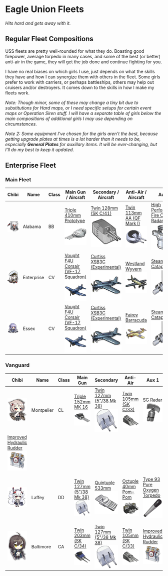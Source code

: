 # Eagle Union Fleets
*Hits hard and gets away with it.*

## Regular Fleet Compositions
USS fleets are pretty well-rounded for what they do. Boasting good firepower, average torpedo in many cases, and some of the best (or better) anti-air in the game, they will get the job done and continue fighting for you.

I have no real biases on which girls I use, just depends on what the skills they have and how I can synergize them with others in the fleet. Some girls prefer to work with carriers, or perhaps battleships, others may help out cruisers and/or destroyers. It comes down to the skills in how I make my fleets work.

*Note: Though minor, some of these may change a tiny bit due to substitutions for Hard maps, or I need specific setups for certain event maps or Operation Siren stuff. I will have a separate table of girls below the main compositions of additional girls I may use depending on circumstances.*

*Note 2: Some equipment I've chosen for the girls aren't the best, because getting upgrade plates at times is a lot harder than it needs to be, especially **General Plates** for auxillary items. It will be ever-changing, but I'll do my best to keep it updated.*

## Enterprise Fleet
### Main Fleet

| Chibi | Name | Class | Main Gun / Aircraft | Secondary / Aircraft | Anti-Air / Aircraft | Aux 1 | Aux 2
| --- | --- | --- | --- | --- | --- | --- | --- |
| ![Alabama](/imgs/USS/AlabamaChibi.png) | Alabama | BB | [Triple 410mm Prototype][Triple 410mm Proto]<br />![Triple 410mm Prototype](/imgs/Equip/Guns/pr_410mm_triple_sr.png) | [Twin 128mm (SK C/41)][Twin 128mm SKC41]<br />![Twin 128mm SKC41](/imgs/Equip/Guns/128mm_twin_skc41_elite.png) | [Twin 113mm AA (QF Mark I)][Twin 113mm AA]<br />![113mm Twin AA](/imgs/Equip/AntiAir/113mm_twin_qf_sr.png) | [High Performance Fire Control Radar][Fire Control Radar]<br />![Fire Control Radar](/imgs/Equip/Auxillary/high_perf_fire_radar_sr.png) | [Type 1 Armor Piercing Shell][Type 1]<br />![Type 1 Shell](/imgs/Equip/Auxillary/type1_piercing_sr.png) |
| ![Enterprise](/imgs/USS/EnterpriseChibi.png) | Enterprise | CV | [Vought F4U Corsair (VF-17 Squadron)][VF4U]<br />![VF4U Corsair](/imgs/Equip/Aircraft/Fighters/vf4u_corsair_sr.png) | [Curtiss XSB3C (Experimental)][PR Helldiver]<br />![XSB3C Helldiver](/imgs/Equip/Aircraft/Dive/helldiver_exp_sr.png) | [Westland Wyvern][Wyvern]<br />![Westland Wyvern](/imgs/Equip/Aircraft/Torp/wyvern.png) | [Steam Catapult][Catapult]<br />![Steam Catapult](/imgs/Equip/Auxillary/steam_catapult_sr.png) | [Steam Catapult][Catapult]<br />![Steam Catapult](/imgs/Equip/Auxillary/steam_catapult_sr.png) |
| ![Essex](/imgs/USS/EssexChibi.png) | Essex | CV | [Vought F4U Corsair (VF-17 Squadron)][VF4U]<br />![VF4U Corsair](/imgs/Equip/Aircraft/Fighters/vf4u_corsair_sr.png) | [Curtiss XSB3C (Experimental)][PR Helldiver]<br />![XSB3C Helldiver](/imgs/Equip/Aircraft/Dive/helldiver_exp_sr.png) | [Fairey Barracuda][Barracuda]<br />![Fairey Barracuda](/imgs/Equip/Aircraft/Torp/barracuda_sr.png) | [Steam Catapult][Catapult]<br />![Steam Catapult](/imgs/Equip/Auxillary/steam_catapult_sr.png) | [Steam Catapult][Catapult]<br />![Steam Catapult](/imgs/Equip/Auxillary/steam_catapult_sr.png) |

### Vanguard

| Chibi | Name | Class | Main Gun | Secondary | Anti-Air | Aux 1 | Aux 2
| --- | --- | --- | --- | --- | --- | --- | --- |
| ![Montpelier](/imgs/USS/MontpelierChibi.png) | Montpelier | CL | [Triple 152mm MK 16][Triple 152mm mk16]<br />![Triple 152mm MK16](/imgs/Equip/Guns/152mm_triple_mk16.png) | [Twin 127mm (5"/38 Mk 38)][Twin 127mm MK38]<br />![Twin 127mm](/imgs/Equip/Guns/127mm_twin_gun_sr.png) | [Twin 105mm (SK C/33)][Twin 105mm AA]<br />![105mm Twin SK C](/imgs/Equip/AntiAir/105mm_twin_skc_sr.png) | [SG Radar][SG Radar]<br />![SG Radar](/imgs/Equip/Auxillary/sg_radar.png) |
 | [Improved Hydraulic Rudder][PR Rudder]<br />![PR Rudder](/imgs/Equip/Auxillary/pr_hydraulic_rudder_sr.png) |
| ![Laffey](/imgs/USS/LaffeyKaiChibi.png) | Laffey | DD | [Twin 127mm (5"/38 Mk 38)][Twin 127mm MK38]<br />![Twin 127mm](/imgs/Equip/Guns/127mm_twin_gun_sr.png) | [Quintuple 533mm][533mm Quint]<br />![533mm Quintuple](/imgs/Equip/Torps/533mm_quint_torp_sr.png) | [Octuple 40mm Pom-Pom][Pom Pom]<br />![Pom Pom](/imgs/Equip/AntiAir/40mm_octuple_pom_sr.png) | [Type 93 Pure Oxygen Torpedo][OxyTorp]<br />![Type 93 Oxygen Torpedo](/imgs/Equip/Auxillary/oxytorp_ur.png) | [High Performance Anti-Air Radar][Anti-Air Radar]<br />![Anti-Air Radar](/imgs/Equip/Auxillary/high_performance_anti-air.png) |
| ![Baltimore](/imgs/USS/BaltimoreChibi.png) | Baltimore | CA | [Twin 203mm (SK C/34)][Twin 203mm]<br />![Twin 203mm](/imgs/Equip/Guns/203mm_twin_skc34_sr.png) | [Twin 127mm (5"/38 Mk 38)][Twin 127mm MK38]<br />![Twin 127mm](/imgs/Equip/Guns/127mm_twin_gun_sr.png) | [Twin 105mm (SK C/33)][Twin 105mm AA]<br />![105mm Twin SK C](/imgs/Equip/AntiAir/105mm_twin_skc_sr.png) | [Improved Hydraulic Rudder][PR Rudder]<br />![PR Rudder](/imgs/Equip/Auxillary/pr_hydraulic_rudder_sr.png) | [Improved Boiler][Boiler]<br />![Improved Boiler](/imgs/Equip/Auxillary/advanced_boiler_elite.png) |

[Twin 127mm MK38]: https://azurlane.koumakan.jp/Twin_127mm_(5%22/38_Mk_38)#Type_3
[533mm Quint]: https://azurlane.koumakan.jp/533mm_Quintuple_Torpedo_Mount#Type_3
[Twin 105mm AA]: https://azurlane.koumakan.jp/Twin_105mm_AA_(SK_C/33)#Type_3
[OxyTorp]: https://azurlane.koumakan.jp/Type_93_Pure_Oxygen_Torpedo#Type_3
[Air Radar]: https://azurlane.koumakan.jp/Air_Radar#Type_3
[Twin 113mm AA]: https://azurlane.koumakan.jp/Twin_113mm_AA_(QF_Mark_I)#Type_3
[PR Rudder]: https://azurlane.koumakan.jp/Improved_Hydraulic_Rudder
[Triple 410mm Proto]: https://azurlane.koumakan.jp/Triple_410mm_(10th_Year_Type_Prototype)
[Barracuda]: https://azurlane.koumakan.jp/Fairey_Barracuda#Type_3
[Catapult]: https://azurlane.koumakan.jp/Steam_Catapult#Type_3
[VF4U]: https://azurlane.koumakan.jp/Vought_F4U_Corsair_(VF-17_Squadron)
[Helldiver]: https://azurlane.koumakan.jp/Curtiss_SB2C_Helldiver#Type_3
[PR Helldiver]: https://azurlane.koumakan.jp/Curtiss_XSB3C_(Experimental)
[Pom Pom]: https://azurlane.koumakan.jp/Octuple_40mm_Pom-Pom#Type_3
[Boiler]: https://azurlane.koumakan.jp/Improved_Boiler#Type_3
[Twin 203mm]: https://azurlane.koumakan.jp/Twin_203mm_(SK_C/34)#Type_3
[Anti-Air Radar]: https://azurlane.koumakan.jp/High_Performance_Anti-Air_Radar
[Triple 152mm mk16]: https://azurlane.koumakan.jp/Triple_152mm_(6%22/47_Mk_16)#Type_3
[Twin 128mm SKC41]: https://azurlane.koumakan.jp/Twin_128mm_(SK_C/41)#Type_3
[Fire Control Radar]: https://azurlane.koumakan.jp/High_Performance_Fire_Control_Radar
[Type 1]: https://azurlane.koumakan.jp/Type_1_Armor_Piercing_Shell
[SG Radar]: https://azurlane.koumakan.jp/SG_Radar#Type_3
[Wyvern]: https://azurlane.koumakan.jp/Westland_Wyvern